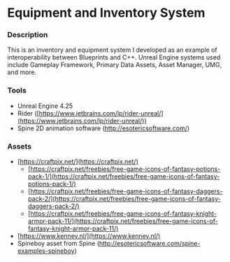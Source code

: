 # Equipment and Inventory System

### Description
This is an inventory and equipment system I developed as an example of interoperability between Blueprints and C++.  Unreal Engine systems used include Gameplay Framework, Primary Data Assets, Asset Manager, UMG, and more.

### Tools
-   Unreal Engine 4.25
-   Rider ([https://www.jetbrains.com/lp/rider-unreal/](https://www.jetbrains.com/lp/rider-unreal/))
-   Spine 2D animation software (http://esotericsoftware.com/)

### Assets
-   [https://craftpix.net/](https://craftpix.net/)
	-   [https://craftpix.net/freebies/free-game-icons-of-fantasy-potions-pack-1/](https://craftpix.net/freebies/free-game-icons-of-fantasy-potions-pack-1/)
	-   [https://craftpix.net/freebies/free-game-icons-of-fantasy-daggers-pack-2/](https://craftpix.net/freebies/free-game-icons-of-fantasy-daggers-pack-2/)
	-   [https://craftpix.net/freebies/free-game-icons-of-fantasy-knight-armor-pack-11/](https://craftpix.net/freebies/free-game-icons-of-fantasy-knight-armor-pack-11/)
-   [https://www.kenney.nl/](https://www.kenney.nl/)
-   Spineboy asset from Spine (http://esotericsoftware.com/spine-examples-spineboy)
